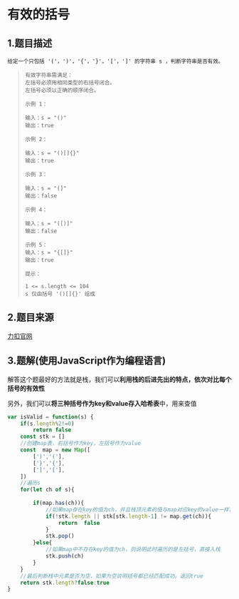 # 有效的括号

## 1.题目描述

```
给定一个只包括 '('，')'，'{'，'}'，'['，']' 的字符串 s ，判断字符串是否有效。
```

> ```
> 有效字符串需满足：
> 左括号必须用相同类型的右括号闭合。
> 左括号必须以正确的顺序闭合。
> 
> 示例 1：
> 
> 输入：s = "()"
> 输出：true
> 
> 示例 2：
> 
> 输入：s = "()[]{}"
> 输出：true
> 
> 示例 3：
> 
> 输入：s = "(]"
> 输出：false
> 
> 示例 4：
> 
> 输入：s = "([)]"
> 输出：false
> 
> 示例 5：
> 输入：s = "{[]}"
> 输出：true
> 
> 提示：
> 
> 1 <= s.length <= 104
> s 仅由括号 '()[]{}' 组成
> 
> ```

## 2.题目来源



[力扣官网](https://leetcode-cn.com/problems/valid-parentheses/)

## 3.题解(使用JavaScript作为编程语言)

解答这个题最好的方法就是栈，我们可以**利用栈的后进先出的特点，依次对比每个括号的有效性**

另外，我们可以**将三种括号作为key和value存入哈希表**中，用来查值

```javascript
var isValid = function(s) {
    if(s.length%2!=0)
        return false
    const stk = []
    //创建map表，右括号作为key，左括号作为value
    const  map = new Map([
        [')','('],
        ['}','{'],
        [']','['],
    ])
    //遍历s
    for(let ch of s){
        
        if(map.has(ch)){
            //如果map存在key的值为ch，并且栈顶元素的值与map对应key的value一样，如果这个括号合法，否则不合法直接return false
            if(!stk.length || stk[stk.length-1] != map.get(ch)){
                return  false
            }
            stk.pop()
        }else{
            //如果map中不存在key的值为ch，则说明此时遍历的是左括号，直接入栈
            stk.push(ch)
        }
    }
    //最后判断栈中元素是否为空，如果为空说明括号都已经匹配成功，返回true
    return stk.length?false:true
}
```

